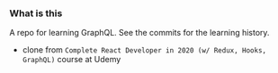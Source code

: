 ### What is this
A repo for learning GraphQL.
See the commits for the learning history.

- clone from `Complete React Developer in 2020 (w/ Redux, Hooks, GraphQL)` course at Udemy
